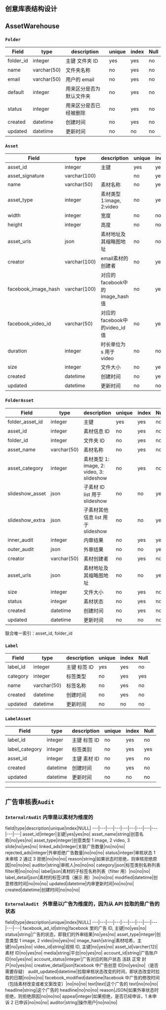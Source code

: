 ## 创意库表结构设计

## AssetWarehouse

### `Folder`

| Field         | type      | description                                         | unique  | index     | Null    |
| ------------- | --------- | ----------------------------------------------------| ------- | --------- | ------- |
| folder_id     | integer   | 主键 文件夹 ID                                       | yes     | yes       | no      |
| name   | varchar(50)   | 文件夹名称                                     | no     | yes       | no      |
| email         | varchar(50)   |  用户的 email                                    | no      | yes       | no      |
| default         | integer   |  用来区分是否为默认文件夹                                    | no      | yes       | no      |
| status         | integer   |  用来区分是否已经被删除                                    | no      | yes       | no      |
| created       | datetime  | 创建时间                                            | no      | yes       | no      |
| updated       | datetime  | 更新时间                                            | no      | no        | no      |

### `Asset`

| Field                | type         | description                                  | unique  | index     | Null    |
| ---------------------| ---------    | ---------------------------------------------| ------- | --------- | ------- |
| asset_id          | integer         | 主键                                 | yes     | yes       | no      |
| asset_signature          | varchar(100)         |                              | no     | yes       | no      |
| name        | varchar(50)  |  素材名称                                    | no      | yes       | no      |
| asset_type        | integer  |  素材类型 1:image, 2:video          | no      | yes       | no      |
| width                | 	integer   |  宽度                                        | no      | no       | no      |
| height                | 	integer   |  高度                                        | no      | no       | no      |
| asset_urls         | json |  素材地址及其缩略图地址                                    | no      | no       | yes      |
| creator             | varchar(100)  |  email素材的创建者                                       | no      | yes       | yes      |
| facebook_image_hash             | varchar(100)  |  对应的facebook中的image_hash值                                       | no      | yes       | yes      |
| facebook_video_id             | varchar(50)  |  对应的facebook中的video_id值                                       | no      | yes       | yes      |
| duration             | integer  |  时长单位为 s 用于 video                                       | no      | no       | yes      |
| size                 | integer      |  文件大小                                    | no      | yes       | no      |
| created              | datetime     | 创建时间                                     | no      | yes       | no      |
| updated              | datetime     | 更新时间                                     | no      | no        | no      |

### `FolderAsset`

| Field                | type         | description                                  | unique  | index     | Null    |
| ---------------------| ---------    | ---------------------------------------------| ------- | --------- | ------- |
| folder_asset_id          | integer         | 主键                                 | yes     | yes       | no      |
| asset_id          | integer         | 素材信息 ID                                 | no     | yes       | no      |
| folder_id          | integer         | 文件夹 ID                                 | no     | yes       | no      |
| asset_name        | varchar(50)  |  素材名称                                    | no      | yes       | no      |
| asset_category        | integer  |  素材类型 1: image, 2: video, 3: slideshow     | no      | yes       | no      |
| slideshow_asset | json         |  子素材 ID list 用于 slideshow                     | no      | no       | yes      |
| slideshow_extra | json         |  子素材其他信息 list 用于 slideshow               | no      | no       | yes      |
| inner_audit        | integer  |  内审结果                                    | no      | yes       | yes      |
| outer_audit        | json  |  外审结果                                    | no      | no       | yes      |
| creator          | varchar(50)         | 素材创建者                                 | no     | yes       | no      |
| asset_urls         | json |  素材地址及其缩略图地址                                    | no      | no       | yes      |
| size                 | integer      |  文件大小                                    | no      | yes       | no      |
| status                 | integer      |  素材状态                                    | no      | yes       | no      |
| created              | datetime     | 创建时间                                     | no      | yes       | no      |
| updated              | datetime     | 更新时间                                     | no      | no        | no      |

联合唯一索引：asset_id, folder_id

### `Label`

| Field                | type         | description                                  | unique  | index     | Null    |
| ---------------------| ---------    | ---------------------------------------------| ------- | --------- | ------- |
| label_id          | integer      | 主键 标签 ID                                 | yes     | yes       | no      |
| category          | integer     | 标签类型                                 | no     | yes       | yes      |
| name          | varchar(50)      | 标签名称                                 | no     | yes       | no      |
| created              | datetime     | 创建时间                                     | no      | yes       | no      |
| updated              | datetime     | 更新时间                                     | no      | no        | no      |

### `LabelAsset`

| Field                | type         | description                                  | unique  | index     | Null    |
| ---------------------| ---------    | ---------------------------------------------| ------- | --------- | ------- |
| label_id          | integer      |  主键 标签 ID                               | no     | yes       | no      |
| label_category          | integer     | 标签类别                                 | no     | yes       | yes      |
| asset_id          | integer      | 主键 素材 ID                                 | no     | yes       | no      |
| created              | datetime     | 创建时间                                     | no      | yes       | no      |
| updated              | datetime     | 更新时间                                     | no      | no        | no      |


------


##  广告审核表`Audit`

### `InternalrAudit`  内审是以素材为维度的

field|type|description|unique|index|NULL|
---|---|---|---|---|---|---|---|---|---|---|
asset_id|integer|主键|yes|yes|no|
asset_name|string|创意名称|no|yes|no|
asset_type|integer|创意类型 1 image, 2 video, 3 slide|no|yes|no|
linked_ads|integer|关联广告数量|no|no|no|
rejected_ads|integer|外审拒绝广告数量|no|no|no|
status|integer|审核状态 1 未审核 2 通过 3 拒绝|no|no|no|
reason|string|如果状态时拒绝，则审核拒绝原因|no|no|no|
auditor|string|审核人|no|no|no|
category|json|标签类别名称列表 filter用|no|no|no|
label|json|素材的子标签名称列表（filter 用）|no|no|no|
label_detail|json|素材的标签详情（展示 用）|no|no|no|
modified|datetime|创意修改时间|no|no|no|
updated|datetime|内审更新时间|no|no|no|
created|datetime|创建时间|no|no|no|

### `ExternalAudit ` 外审是以广告为维度的，因为从 API 拉取的是广告的状态

field|type|description|unique|index|NULL|
---|---|---|---|---|---|---|---|---|---|---|
facebook_ad_id|string|facebook 里的广告 ID, 主键|no|yes|no|
status|string|广告的状态，即我们的外审结果|no|yes|no|
asset_type|integer|创意类型 1 image, 2 video|no|yes|no|
image_hash|string|素材哈希，主键|no|yes|no|
video_id|string|视频 ID, 主键|no|yes|no|
asset_id|varcher(12)|素材 ID|no|yes|no|
media|string|平台|no|yes|no|
account_id|string|广告账户 ID|no|yes|no|
account_status|integer|广告对应的账户状态 活跃 正常 封户|no|yes|no|
creative_detail|json|facebook 中广告创意 ID|no|yes|no|（是否需要存疑）
audit_updated|datetime|拉取审核状态改变的时间，即状态改变时拉取的日期|no|no|no|
facebook_modified|datetime|facebook 中广告的修改时间（包括素材改变或者文案改变）|no|no|no|
text|text|这个广告的 text|no|no|no|
headline|string|这个广告的 headline|no|no|no|
reason|JSON|如果外审状态时拒绝，则拒绝原因|no|no|no|
appeal|integer|如果拒绝，是否已经申诉，1 未申诉 2 已申诉|no|no|no|
auditor|string|操作用户|no|no|no|


